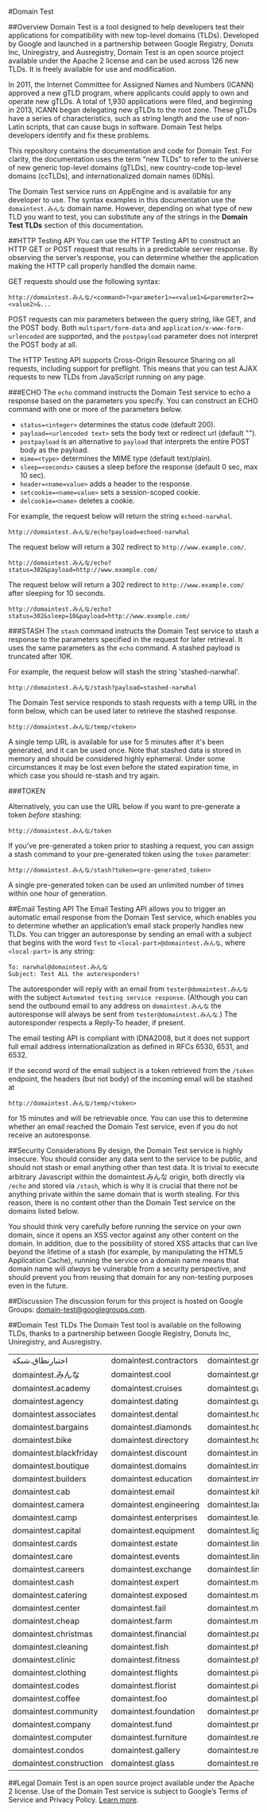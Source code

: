 #Domain Test

##Overview
Domain Test is a tool designed to help developers test their applications for compatibility with new top-level domains (TLDs). Developed by Google and launched in a partnership between Google Registry, Donuts Inc, Uniregistry, and Ausregistry, Domain Test is an open source project available under the Apache 2 license and can be used across 126 new TLDs. It is freely available for use and modification.

In 2011, the Internet Committee for Assigned Names and Numbers (ICANN) approved a new gTLD program, where applicants could apply to own and operate new gTLDs. A total of 1,930 applications were filed, and beginning in 2013, ICANN began delegating new gTLDs to the root zone. These gTLDs have a series of characteristics, such as string length and the use of non-Latin scripts, that can cause bugs in software. Domain Test helps developers identify and fix these problems.

This repository contains the documentation and code for Domain Test. For clarity, the documentation uses the term “new TLDs” to refer to the universe of new generic top-level domains (gTLDs), new country-code top-level domains (ccTLDs), and internationalized domain names (IDNs). 

The Domain Test service runs on AppEngine and is available for any developer to use. The syntax examples in this documentation use the `domaintest.みんな` domain name. However, depending on what type of new TLD you want to test, you can substitute any of the strings in the **Domain Test TLDs** section of this documentation.

##HTTP Testing API
You can use the HTTP Testing API to construct an HTTP GET or POST request that results in a predictable server response. By observing the server’s response, you can determine whether the application making the HTTP call properly handled the domain name. 

GET requests should use the following syntax:

`http://domaintest.みんな/<command>?<parameter1>=<value1>&<paremeter2>=<value2>&...`

POST requests can mix parameters between the query string, like GET, and the POST body. Both `multipart/form-data` and `application/x-www-form-urlencoded` are supported, and the `postpayload` parameter does not interpret the POST body at all.

The HTTP Testing API supports Cross-Origin Resource Sharing on all requests, including support for preflight. This means that you can test AJAX requests to new TLDs from JavaScript running on any page.

###ECHO
The `echo` command instructs the Domain Test service to echo a response based on the parameters you specify. You can construct an ECHO command with one or more of the parameters below.

  - `status=<integer>` determines the status code (default 200).
  - `payload=<urlencoded text>` sets the body text or redirect url (default "").
  - `postpayload` is an alternative to `payload` that interprets the entire POST body as the payload.
  - `mime=<type>` determines the MIME type (default text/plain).
  - `sleep=<seconds>` causes a sleep before the response (default 0 sec, max 10 sec).
  - `header=<name=value>` adds a header to the response.
  - `setcookie=<name=value>` sets a session-scoped cookie.
  - `delcookie=<name>` deletes a cookie.

For example, the request below will return the string `echoed-narwhal`.

`http://domaintest.みんな/echo?payload=echoed-narwhal`

The request below will return a 302 redirect to `http://www.example.com/`.

`http://domaintest.みんな/echo?status=302&payload=http://www.example.com/`

The request below will return a 302 redirect to `http://www.example.com/` after sleeping for 10 seconds.

`http://domaintest.みんな/echo?status=302&sleep=10&payload=http://www.example.com/`

###STASH
The `stash` command instructs the Domain Test service to stash a response to the parameters specified in the request for later retrieval. It uses the same parameters as the `echo` command. A stashed payload is truncated after 10K.

For example, the request below will stash the string 'stashed-narwhal'.

`http://domaintest.みんな/stash?payload=stashed-narwhal`

The Domain Test service responds to stash requests with a temp URL in the form below, which can be used later to retrieve the stashed response.

`http://domaintest.みんな/temp/<token>`

A single temp URL is available for use for 5 minutes after it's been generated, and it can be used once. Note that stashed data is stored in memory and should be considered highly ephemeral. Under some circumstances it may be lost even before the stated expiration time, in which case you should re-stash and try again.

###TOKEN

Alternatively, you can use the URL below if you want to pre-generate a token *before* stashing:

`http://domaintest.みんな/token`

If you’ve pre-generated a token prior to stashing a request, you can assign a stash command to your pre-generated token using the `token` parameter:

`http://domaintest.みんな/stash?token=<pre-generated_token>`

A single pre-generated token can be used an unlimited number of times within one hour of generation.

##Email Testing API
The Email Testing API allows you to trigger an automatic email response from the Domain Test service, which enables you to determine whether an application’s email stack properly handles new TLDs. You can trigger an autoresponse by sending an email with a subject that begins with the word `Test` to `<local-part>@domaintest.みんな`, where `<local-part>` is any string:

```
To: narwhal@domaintest.みんな
Subject: Test ALL the autoresponders! 
```

The autoresponder will reply with an email from `tester@domaintest.みんな` with the subject `Automated testing service response`. (Although you can send the outbound email to any address on `domaintest.みんな` the autoresponse will always be sent from `tester@domaintest.みんな`.) The autoresponder respects a Reply-To header, if present.

The email testing API is compliant with IDNA2008, but it does not support full email address internationalization as defined in RFCs 6530, 6531, and 6532. 

If the second word of the email subject is a token retrieved from the `/token` endpoint, the headers (but not body) of the incoming email will be stashed at 

`http://domaintest.みんな/temp/<token>`

for 15 minutes and will be retrievable once. You can use this to determine whether an email reached the Domain Test service, even if you do not receive an autoresponse.

##Security Considerations
By design, the Domain Test service is highly insecure. You should consider any data sent to the service to be public, and should not stash or email anything other than test data. It is trivial to execute arbitrary Javascript within the domaintest.みんな origin, both directly via `/echo` and stored via `/stash`, which is why it is crucial that there not be anything private within the same domain that is worth stealing. For this reason, there is no content other than the Domain Test service on the domains listed below.

You should think very carefully before running the service on your own domain, since it opens an XSS vector against any other content on the domain. In addition, due to the possibility of stored XSS attacks that can live beyond the lifetime of a stash (for example, by manipulating the HTML5 Application Cache), running the service on a domain name means that domain name will *always* be vulnerable from a security perspective, and should prevent you from reusing that domain for any non-testing purposes even in the future.

##Discussion
The discussion forum for this project is hosted on Google Groups: [domain-test@googlegroups.com](https://groups.google.com/forum/#!forum/domain-test).

##Domain Test TLDs
The Domain Test tool is available on the following TLDs, thanks to a partnership between Google Registry, Donuts Inc, Uniregistry, and Ausregistry.

<table>
<tbody>
<tr>
<td>اختبارنطاق.شبكة</td>
<td>domaintest.contractors</td>
<td>domaintest.graphics</td>
<td>domaintest.repair</td>
</tr>
<tr>
<td>domaintest.みんな</td>
<td>domaintest.cool</td>
<td>domaintest.gripe</td>
<td>domaintest.report</td>
</tr>
<tr>
<td>domaintest.academy</td>
<td>domaintest.cruises</td>
<td>domaintest.guitars</td>
<td>domaintest.schule</td>
</tr>
<tr>
<td>domaintest.agency</td>
<td>domaintest.dating</td>
<td>domaintest.guru</td>
<td>domaintest.services</td>
</tr>
<tr>
<td>domaintest.associates</td>
<td>domaintest.dental</td>
<td>domaintest.holdings</td>
<td>domaintest.shoes</td>
</tr>
<tr>
<td>domaintest.bargains</td>
<td>domaintest.diamonds</td>
<td>domaintest.holiday</td>
<td>domaintest.singles</td>
</tr>
<tr>
<td>domaintest.bike</td>
<td>domaintest.directory</td>
<td>domaintest.house</td>
<td>domaintest.solar</td>
</tr>
<tr>
<td>domaintest.blackfriday</td>
<td>domaintest.discount</td>
<td>domaintest.institute</td>
<td>domaintest.solutions</td>
</tr>
<tr>
<td>domaintest.boutique</td>
<td>domaintest.domains</td>
<td>domaintest.international</td>
<td>domaintest.support</td>
</tr>
<tr>
<td>domaintest.builders</td>
<td>domaintest.education</td>
<td>domaintest.investments</td>
<td>domaintest.surgery</td>
</tr>
<tr>
<td>domaintest.cab</td>
<td>domaintest.email</td>
<td>domaintest.kitchen</td>
<td>domaintest.systems</td>
</tr>
<tr>
<td>domaintest.camera</td>
<td>domaintest.engineering</td>
<td>domaintest.land</td>
<td>domaintest.tax</td>
</tr>
<tr>
<td>domaintest.camp</td>
<td>domaintest.enterprises</td>
<td>domaintest.lease</td>
<td>domaintest.technology</td>
</tr>
<tr>
<td>domaintest.capital</td>
<td>domaintest.equipment</td>
<td>domaintest.lighting</td>
<td>domaintest.tienda</td>
</tr>
<tr>
<td>domaintest.cards</td>
<td>domaintest.estate</td>
<td>domaintest.limited</td>
<td>domaintest.tips</td>
</tr>
<tr>
<td>domaintest.care</td>
<td>domaintest.events</td>
<td>domaintest.limo</td>
<td>domaintest.today</td>
</tr>
<tr>
<td>domaintest.careers</td>
<td>domaintest.exchange</td>
<td>domaintest.link</td>
<td>domaintest.town</td>
</tr>
<tr>
<td>domaintest.cash</td>
<td>domaintest.expert</td>
<td>domaintest.maison</td>
<td>domaintest.toys</td>
</tr>
<tr>
<td>domaintest.catering</td>
<td>domaintest.exposed</td>
<td>domaintest.management</td>
<td>domaintest.training</td>
</tr>
<tr>
<td>domaintest.center</td>
<td>domaintest.fail</td>
<td>domaintest.marketing</td>
<td>domaintest.university</td>
</tr>
<tr>
<td>domaintest.cheap</td>
<td>domaintest.farm</td>
<td>domaintest.media</td>
<td>domaintest.vacations</td>
</tr>
<tr>
<td>domaintest.christmas</td>
<td>domaintest.financial</td>
<td>domaintest.partners</td>
<td>domaintest.ventures</td>
</tr>
<tr>
<td>domaintest.cleaning</td>
<td>domaintest.fish</td>
<td>domaintest.photography</td>
<td>domaintest.viajes</td>
</tr>
<tr>
<td>domaintest.clinic</td>
<td>domaintest.fitness</td>
<td>domaintest.photos</td>
<td>domaintest.villas</td>
</tr>
<tr>
<td>domaintest.clothing</td>
<td>domaintest.flights</td>
<td>domaintest.pics</td>
<td>domaintest.vision</td>
</tr>
<tr>
<td>domaintest.codes</td>
<td>domaintest.florist</td>
<td>domaintest.pictures</td>
<td>domaintest.voyage</td>
</tr>
<tr>
<td>domaintest.coffee</td>
<td>domaintest.foo</td>
<td>domaintest.plumbing</td>
<td>domaintest.watch</td>
</tr>
<tr>
<td>domaintest.community</td>
<td>domaintest.foundation</td>
<td>domaintest.productions</td>
<td>domaintest.works</td>
</tr>
<tr>
<td>domaintest.company</td>
<td>domaintest.fund</td>
<td>domaintest.properties</td>
<td>domaintest.wtf</td>
</tr>
<tr>
<td>domaintest.computer</td>
<td>domaintest.furniture</td>
<td>domaintest.recipes</td>
<td>domaintest.zone</td>
</tr>
<tr>
<td>domaintest.condos</td>
<td>domaintest.gallery</td>
<td>domaintest.reisen</td>
<td></td>
</tr>
<tr>
<td>domaintest.construction</td>
<td>domaintest.glass</td>
<td>domaintest.rentals</td>
<td></td>
</tr>
</tbody>
</table>

##Legal
Domain Test is an open source project available under the Apache 2 license. Use of the Domain Test service is subject to Google’s Terms of Service and Privacy Policy. [Learn more](https://www.google.com/intl/en/policies/). 
